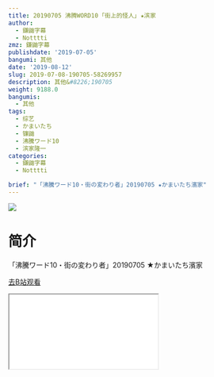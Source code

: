 ```yaml
---
title: 20190705 沸腾WORD10 ｢街上的怪人｣ ★滨家
author:
  - 鎌鼬字幕
  - Notttti
zmz: 鎌鼬字幕
publishdate: '2019-07-05'
bangumi: 其他
date: '2019-08-12'
slug: 2019-07-08-190705-58269957
description: 其他&#8226;190705
weight: 9188.0
bangumis:
  - 其他
tags:
  - 综艺
  - かまいたち
  - 镰鼬
  - 沸騰ワード10
  - 滨家隆一
categories:
  - 鎌鼬字幕
  - Notttti

brief: "「沸騰ワード10・街の変わり者」20190705 ★かまいたち濱家"
---
```

![](https://raw.githubusercontent.com/tcgriffith/owaraisite/master/static/tmpimg/40b8418f98f013135a4b44589db0f29043962614.jpg.480.jpg)
# 简介  
「沸騰ワード10・街の変わり者」20190705 ★かまいたち濱家  

[去B站观看](https://www.bilibili.com/video/av58269957/)
<div class ="resp-container"><iframe class="testiframe" src="//player.bilibili.com/player.html?aid=58269957"", scrolling="no", allowfullscreen="true" > </iframe></div> 
